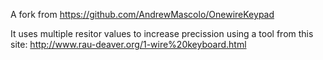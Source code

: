 A fork from https://github.com/AndrewMascolo/OnewireKeypad

It uses multiple resitor values to increase precission
using a tool from this site:
http://www.rau-deaver.org/1-wire%20keyboard.html